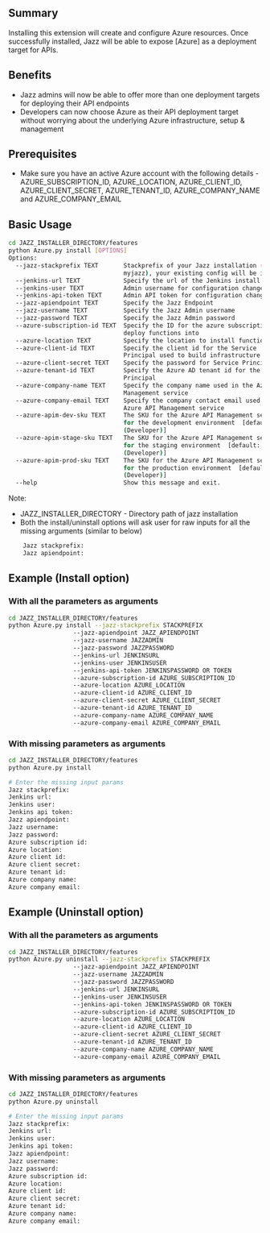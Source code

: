 ## Summary
Installing this extension will create and configure Azure resources. Once successfully installed, Jazz will be able to expose [Azure] as a deployment target for APIs.

## Benefits
- Jazz admins will now be able to offer more than one deployment targets for deploying their API endpoints
- Developers can now choose Azure as their API deployment target without worrying about the underlying Azure infrastructure, setup & management

## Prerequisites
- Make sure you have an active Azure account with the following details -  AZURE_SUBSCRIPTION_ID, AZURE_LOCATION, AZURE_CLIENT_ID, AZURE_CLIENT_SECRET, AZURE_TENANT_ID, AZURE_COMPANY_NAME and AZURE_COMPANY_EMAIL

## Basic Usage

```sh
cd JAZZ_INSTALLER_DIRECTORY/features
python Azure.py install [OPTIONS]
Options:
  --jazz-stackprefix TEXT       Stackprefix of your Jazz installation (e.g.
                                myjazz), your existing config will be imported
  --jenkins-url TEXT            Specify the url of the Jenkins install
  --jenkins-user TEXT           Admin username for configuration changes
  --jenkins-api-token TEXT      Admin API token for configuration changes
  --jazz-apiendpoint TEXT       Specify the Jazz Endpoint
  --jazz-username TEXT          Specify the Jazz Admin username
  --jazz-password TEXT          Specify the Jazz Admin password
  --azure-subscription-id TEXT  Specify the ID for the azure subscription to
                                deploy functions into
  --azure-location TEXT         Specify the location to install functions
  --azure-client-id TEXT        Specify the client id for the Service
                                Principal used to build infrastructure
  --azure-client-secret TEXT    Specify the password for Service Principal
  --azure-tenant-id TEXT        Specify the Azure AD tenant id for the Service
                                Principal
  --azure-company-name TEXT     Specify the company name used in the Azure API
                                Management service
  --azure-company-email TEXT    Specify the company contact email used in the
                                Azure API Management service
  --azure-apim-dev-sku TEXT     The SKU for the Azure API Management service
                                for the development environment  [default:
                                (Developer)]
  --azure-apim-stage-sku TEXT   The SKU for the Azure API Management service
                                for the staging environment  [default:
                                (Developer)]
  --azure-apim-prod-sku TEXT    The SKU for the Azure API Management service
                                for the production environment  [default:
                                (Developer)]
  --help                        Show this message and exit.

```
Note:
   - JAZZ_INSTALLER_DIRECTORY - Directory path of jazz installation
   - Both the  install/uninstall options will ask user for raw inputs for all the missing arguments (similar to below)
```sh
    Jazz stackprefix:
    Jazz apiendpoint:
```

## Example (Install option)

### With all the parameters as arguments

```sh
cd JAZZ_INSTALLER_DIRECTORY/features
python Azure.py install --jazz-stackprefix STACKPREFIX
                  --jazz-apiendpoint JAZZ_APIENDPOINT
                  --jazz-username JAZZADMIN
                  --jazz-password JAZZPASSWORD
                  --jenkins-url JENKINSURL
                  --jenkins-user JENKINSUSER
                  --jenkins-api-token JENKINSPASSWORD OR TOKEN
                  --azure-subscription-id AZURE_SUBSCRIPTION_ID
                  --azure-location AZURE_LOCATION
                  --azure-client-id AZURE_CLIENT_ID
                  --azure-client-secret AZURE_CLIENT_SECRET
                  --azure-tenant-id AZURE_TENANT_ID
                  --azure-company-name AZURE_COMPANY_NAME
                  --azure-company-email AZURE_COMPANY_EMAIL
```

### With missing parameters as arguments ###

```sh
cd JAZZ_INSTALLER_DIRECTORY/features
python Azure.py install

# Enter the missing input params
Jazz stackprefix:
Jenkins url:
Jenkins user:
Jenkins api token:
Jazz apiendpoint:
Jazz username:
Jazz password:
Azure subscription id:
Azure location:
Azure client id:
Azure client secret:
Azure tenant id:
Azure company name:
Azure company email:
```


## Example (Uninstall option)

### With all the parameters as arguments

```sh
cd JAZZ_INSTALLER_DIRECTORY/features
python Azure.py uninstall --jazz-stackprefix STACKPREFIX
                  --jazz-apiendpoint JAZZ_APIENDPOINT
                  --jazz-username JAZZADMIN
                  --jazz-password JAZZPASSWORD
                  --jenkins-url JENKINSURL
                  --jenkins-user JENKINSUSER
                  --jenkins-api-token JENKINSPASSWORD OR TOKEN
                  --azure-subscription-id AZURE_SUBSCRIPTION_ID
                  --azure-location AZURE_LOCATION
                  --azure-client-id AZURE_CLIENT_ID
                  --azure-client-secret AZURE_CLIENT_SECRET
                  --azure-tenant-id AZURE_TENANT_ID
                  --azure-company-name AZURE_COMPANY_NAME
                  --azure-company-email AZURE_COMPANY_EMAIL

```

### With missing parameters as arguments ###

```sh
cd JAZZ_INSTALLER_DIRECTORY/features
python Azure.py uninstall

# Enter the missing input params
Jazz stackprefix:
Jenkins url:
Jenkins user:
Jenkins api token:
Jazz apiendpoint:
Jazz username:
Jazz password:
Azure subscription id:
Azure location:
Azure client id:
Azure client secret:
Azure tenant id:
Azure company name:
Azure company email:
```
